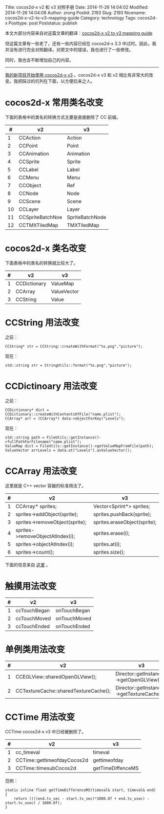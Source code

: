 Title: cocos2d-x v2 和 v3 对照手册
Date: 2014-11-26 14:04:02
Modified: 2014-11-26 14:04:08
Author: zrong
Postid: 2193
Slug: 2193
Nicename: cocos2d-x-v2-to-v3-mapping-guide
Category: technology
Tags: cocos2d-x
Posttype: post
Poststatus: publish

本文大部分内容来自对这篇文章的翻译：[cocos2d-x v2 to v3 mapping guide][1]

但这篇文章有一些老了，还有一些内容已经在 cocos2d-x 3.3 中过时。因此，我并没有进行完全对照翻译。对原文中的错误，我也进行了一些修改。

同时，我也会不断增加自己的内容。

----

[我的新项目开始使用 cocos2d-x v3][3] 。cocos2d-x v3 和 v2 相比有非常大的改变。我把踩过的坑列在下面，以方便后来之人。 <!--more-->

# cocos2d-x 常用类名改变

下面的表格中的类名的转换方式主要是直接删除了 CC 前缀。

|#|v2|v3|
|----|----|----|
|1|CCAction|Action|
|2|CCPoint|Point|
|3|CCAnimation|Animation|
|4|CCSprite|Sprite|
|5|CCLabel|Label|
|6|CCMenu|Menu|
|7|CCObject|Ref|
|8|CCNode|Node|
|9|CCScene|Scene|
|10|CCLayer|Layer|
|11|CCSpriteBatchNoe|SpriteBatchNode|
|12|CCTMXTiledMap|TMXTiledMap|

# cocos2d-x 类名改变

下面表格中的类名的转换就比较大了。

|#|v2|v3|
|----|----|----|
|1|CCDictionary|ValueMap|
|2|CCArray|ValueVector|
|3|CCString|Value|

# CCString 用法改变

之前：

    CCString* str = CCString::createWithFormat("%s.png","picture");

现在：

    std::string str = StringUtils::format("%s.png","picture");

# CCDictinoary 用法改变

之前：

    CCDictionary* dict = CCDictionary::createWithContentsOfFile("name.plist");
    CCArray* arr = (CCArray*) data->objectForKey("Levels");

现在：

    std::string path = FileUtils::getInstance()->fullPathForFilename("name.plist");
    ValueMap dict = FileUtils::getInstance()->getValueMapFromFile(path);
    ValueVector arrLevels = data.at("Levels").asValueVector();

# CCArray 用法改变

这里就是 C++ vector 容器的标准用法了。

|#|v2|v3|
|----|----|----|
|1|CCArray* sprites;|Vector<Sprint*> sprites;|
|2|sprites->addObject(sprite);|sprites.pushBack(sprite);|
|3|sprites->removeObject(sprite);|sprites.eraseObject(sprite);|
|4|sprites->removeObjectAtIndex(i);|sprites.erase(i);|
|5|sprites->objectAtIndex(i);|sprites.at(i);|
|6|sprites->count();|sprites.size();|

下面的信息来自 [这里][2] 。

# 触摸用法改变

|#|v2|v3|
|----|----|----|
|1|ccTouchBegan|onTouchBegan|
|2|ccTouchMoved|onTouchMoved|
|3|ccTouchEnded|onTouchEnded|

# 单例类用法改变

|#|v2|v3|
|----|----|----|
|1|CCEGLView::sharedOpenGLView();|Director::getInstance()->getOpenGLView();|
|2|CCTextureCache::sharedTextureCache();|Director::getInstance()->getTextureCache();|

# CCTime 用法改变

CCTime cocos2d-x v3 中已经被删除了。

|#|v2|v3|
|----|----|----|
|1|cc_timeval|timeval|
|2|CCTime::gettimeofdayCocos2d|gettimeofday|
|3|CCTime::timesubCocos2d|getTimeDiffenceMS|

范例：

    static inline float getTimeDifferenceMS(timeval& start, timeval& end)
    {
        return ((((end.tv_sec - start.tv_sec)*1000.0f + end.tv_usec) - start.tv_usec) / 1000.0f);
    }

[1]: http://www.redtgames.com/blog/cocos2d-x-v2-to-v3-mapping-guide/
[2]: http://discuss.cocos2d-x.org/users/fradow/activity
[3]: http://zengrong.net/post/2188.htm
